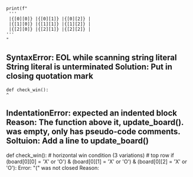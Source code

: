     print(f"
     '''
     |{[0][0]} |{[0][1]} |{[0][2]} |
     |{[1][0]} |{[1][1]} |{[1][2]} |
     |{[2][0]} |{[2][1]} |{[2][2]} |
    ''' 
    "
SyntaxError: EOL while scanning string literal
String literal is unterminated
Solution: Put in closing quotation mark
---


    def check_win():
    ^
IndentationError: expected an indented block
Reason: The function above it, update_board(). was empty, only has pseudo-code comments.
Soltuion: Add a line to update_board()
---

def check_win():
    # horizontal win condition (3 variations)
    # top row
    if (board[0][0] = 'X' or 'O') & (board[0][1] = 'X' or 'O') & (board[0][2] = 'X' or 'O'):
Error: "(" was not closed
Reason: 